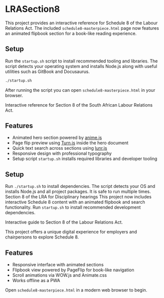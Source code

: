 # LRASection8

This project provides an interactive reference for Schedule 8 of the Labour Relations Act. The included `schedule8-masterpiece.html` page now features an animated flipbook section for a book-like reading experience.

## Setup

Run the `startup.sh` script to install recommended tooling and libraries. The script detects your operating system and installs Node.js along with useful utilities such as GitBook and Docusaurus.

```bash
./startup.sh
```

After running the script you can open `schedule8-masterpiece.html` in your browser.

Interactive reference for Section 8 of the South African Labour Relations Act.

## Features
- Animated hero section powered by [anime.js](https://animejs.com/)
- Page flip preview using [Turn.js](https://turnjs.com/) inside the hero document
- Quick text search across sections using [lunr.js](https://lunrjs.com/)
- Responsive design with professional typography
- Setup script `startup.sh` installs required libraries and developer tooling

## Setup
Run `./startup.sh` to install dependencies. The script detects your OS and installs Node.js and all project packages. It is safe to run multiple times.
Section 8 of the LRA for Disciplinary hearings
This project now includes interactive Schedule 8 content with an animated flipbook and search functionality. Run `startup.sh` to install recommended development dependencies.

Interactive guide to Section 8 of the Labour Relations Act.

This project offers a unique digital experience for employers and chairpersons to explore Schedule 8.

## Features

- Responsive interface with animated sections
- Flipbook view powered by PageFlip for book-like navigation
- Scroll animations via WOW.js and Animate.css
- Works offline as a PWA

Open `schedule8-masterpiece.html` in a modern web browser to begin.
